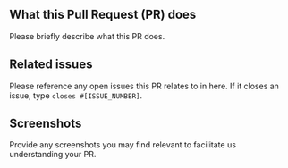 ## What this Pull Request (PR) does

Please briefly describe what this PR does.

## Related issues

Please reference any open issues this PR relates to in here.
If it closes an issue, type `closes #[ISSUE_NUMBER]`.

## Screenshots

Provide any screenshots you may find relevant to facilitate us understanding your PR.
